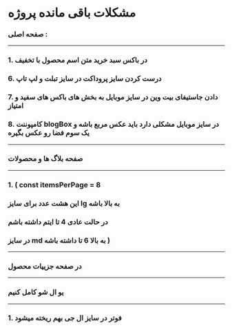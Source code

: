 # مشکلات باقی مانده پروژه

### صفحه اصلی :

---

### 1. در باکس سبد خرید متن اسم محصول با تخفیف

### 6. درست کردن سایز پروداکت در سایز تبلت و لپ تاپ

### 7. دادن جاستیفای بیت وین در سایز موبایل به بخش های باکس های سفید و امتیاز

### 8. کامپوننت blogBox در سایز موبایل مشکلی دارد باید عکس مربع باشه و یک سوم فضا رو عکس بگیره

---

### صفحه بلاگ ها و محصولات 

---

  ### 1. ( const itemsPerPage = 8 
  ### این هشت عدد برای سایز lg به بالا باشه
  ### در حالت عادی 4 تا ایتم داشته باشم
  ### در سایز md به بالا 6 تا داشته باشه )

---

### در صفحه جزییات محصول 

---

### یو ال شو کامل کنیم

---

### 1. فوتر در سایز ال جی بهم ریخته میشود